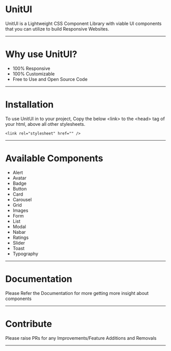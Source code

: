 # UnitUI
UnitUI is a Lightweight CSS Component Library with viable UI components that you can utilize to build Responsive Websites.

---

# Why use UnitUI?
- 100% Responsive
- 100% Customizable
- Free to Use and Open Source Code

---

# Installation
To use UnitUI in to your project, Copy the below \<link> to the \<head> tag of your html, above all other stylesheets.
  ```
  <link rel="stylesheet" href="" />
  ```
  
---

# Available Components
- Alert
- Avatar
- Badge
- Button
- Card
- Carousel
- Grid
- Images
- Form
- List
- Modal
- Nabar
- Ratings
- Slider
- Toast
- Typography

---

# Documentation
Please Refer the Documentation for more getting more insight about components

---

# Contribute
  Please raise PRs for any Improvements/Feature Additions and Removals
  
---
